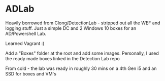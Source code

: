 # ADLab
Heavily borrowed from Clong/DetectionLab - stripped out all the WEF and logging stuff. Just a simple DC and 2 Windows 10 boxes for an AD/Powershell Lab.

Learned Vagrant :)

Add a "Boxes" folder at the root and add some images. Personally, I used the ready made boxes linked in the Detection Lab repo

From cold - the lab was ready in roughly 30 mins on a 4th Gen i5 and an SSD for boxes and VM's

